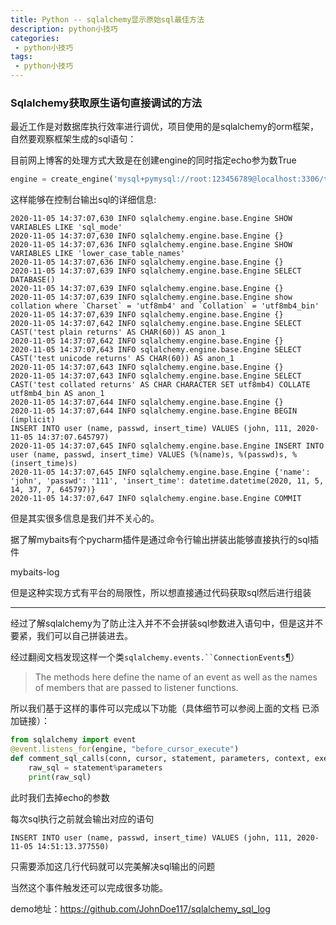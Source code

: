 ```yaml
---
title: Python -- sqlalchemy显示原始sql最佳方法
description: python小技巧
categories:
 - python小技巧
tags:
 - python小技巧
---
```


### Sqlalchemy获取原生语句直接调试的方法

最近工作是对数据库执行效率进行调优，项目使用的是sqlalchemy的orm框架，自然要观察框架生成的sql语句：

目前网上博客的处理方式大致是在创建engine的同时指定echo参为数True

```python
engine = create_engine('mysql+pymysql://root:123456789@localhost:3306/test', echo=True)
```

这样能够在控制台输出sql的详细信息:

```
2020-11-05 14:37:07,630 INFO sqlalchemy.engine.base.Engine SHOW VARIABLES LIKE 'sql_mode'
2020-11-05 14:37:07,630 INFO sqlalchemy.engine.base.Engine {}
2020-11-05 14:37:07,636 INFO sqlalchemy.engine.base.Engine SHOW VARIABLES LIKE 'lower_case_table_names'
2020-11-05 14:37:07,636 INFO sqlalchemy.engine.base.Engine {}
2020-11-05 14:37:07,639 INFO sqlalchemy.engine.base.Engine SELECT DATABASE()
2020-11-05 14:37:07,639 INFO sqlalchemy.engine.base.Engine {}
2020-11-05 14:37:07,639 INFO sqlalchemy.engine.base.Engine show collation where `Charset` = 'utf8mb4' and `Collation` = 'utf8mb4_bin'
2020-11-05 14:37:07,639 INFO sqlalchemy.engine.base.Engine {}
2020-11-05 14:37:07,642 INFO sqlalchemy.engine.base.Engine SELECT CAST('test plain returns' AS CHAR(60)) AS anon_1
2020-11-05 14:37:07,642 INFO sqlalchemy.engine.base.Engine {}
2020-11-05 14:37:07,643 INFO sqlalchemy.engine.base.Engine SELECT CAST('test unicode returns' AS CHAR(60)) AS anon_1
2020-11-05 14:37:07,643 INFO sqlalchemy.engine.base.Engine {}
2020-11-05 14:37:07,643 INFO sqlalchemy.engine.base.Engine SELECT CAST('test collated returns' AS CHAR CHARACTER SET utf8mb4) COLLATE utf8mb4_bin AS anon_1
2020-11-05 14:37:07,644 INFO sqlalchemy.engine.base.Engine {}
2020-11-05 14:37:07,644 INFO sqlalchemy.engine.base.Engine BEGIN (implicit)
INSERT INTO user (name, passwd, insert_time) VALUES (john, 111, 2020-11-05 14:37:07.645797)
2020-11-05 14:37:07,645 INFO sqlalchemy.engine.base.Engine INSERT INTO user (name, passwd, insert_time) VALUES (%(name)s, %(passwd)s, %(insert_time)s)
2020-11-05 14:37:07,645 INFO sqlalchemy.engine.base.Engine {'name': 'john', 'passwd': '111', 'insert_time': datetime.datetime(2020, 11, 5, 14, 37, 7, 645797)}
2020-11-05 14:37:07,647 INFO sqlalchemy.engine.base.Engine COMMIT
```

但是其实很多信息是我们并不关心的。

据了解mybaits有个pycharm插件是通过命令行输出拼装出能够直接执行的sql插件

mybaits-log

但是这种实现方式有平台的局限性，所以想直接通过代码获取sql然后进行组装

---

经过了解sqlalchemy为了防止注入并不不会拼装sql参数进入语句中，但是这并不要紧，我们可以自己拼装进去。

经过翻阅文档发现这样一个类`sqlalchemy.events.``ConnectionEvents`[¶](https://docs.sqlalchemy.org/en/14/core/events.html?highlight=after_cursor#sqlalchemy.events.ConnectionEvents)）

> The methods here define the name of an event as well as the names of members that are passed to listener functions.

所以我们基于这样的事件可以完成以下功能（具体细节可以参阅上面的文档 已添加链接）：

```Python
from sqlalchemy import event
@event.listens_for(engine, "before_cursor_execute")
def comment_sql_calls(conn, cursor, statement, parameters, context, executemany):
    raw_sql = statement%parameters
    print(raw_sql)
```

此时我们去掉echo的参数

每次sql执行之前就会输出对应的语句

```
INSERT INTO user (name, passwd, insert_time) VALUES (john, 111, 2020-11-05 14:51:13.377550)
```

只需要添加这几行代码就可以完美解决sql输出的问题

当然这个事件触发还可以完成很多功能。



demo地址：https://github.com/JohnDoe117/sqlalchemy_sql_log

